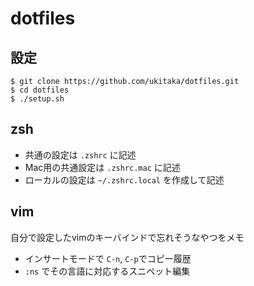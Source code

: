 # dotfiles

## 設定

```
$ git clone https://github.com/ukitaka/dotfiles.git
$ cd dotfiles
$ ./setup.sh
```

## zsh

+ 共通の設定は `.zshrc` に記述
+ Mac用の共通設定は `.zshrc.mac` に記述
+ ローカルの設定は `~/.zshrc.local` を作成して記述

## vim

自分で設定したvimのキーバインドで忘れそうなやつをメモ

+ インサートモードで `C-n`, `C-p`でコピー履歴
+ `:ns` でその言語に対応するスニペット編集
